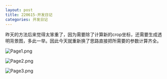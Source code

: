 ```yaml
---
layout: post
title: 220615-开发日记
categories: 开发日记
---
```

昨天的方法后来觉得太笨重了，因为需要除了计算新的crop坐标，还需要生成透明背景图，多此一举。因此今天就重新换了思路直接把所需要的参数计算齐全。

![Page1.png](https://s2.loli.net/2022/06/15/yA4Wm9MVGJgXivt.png)

![Page2.png](https://s2.loli.net/2022/06/15/xpnJ7HcCO1dM62K.png)

![Page3.png](https://s2.loli.net/2022/06/15/MzRnU2y57WXhNuK.png)

